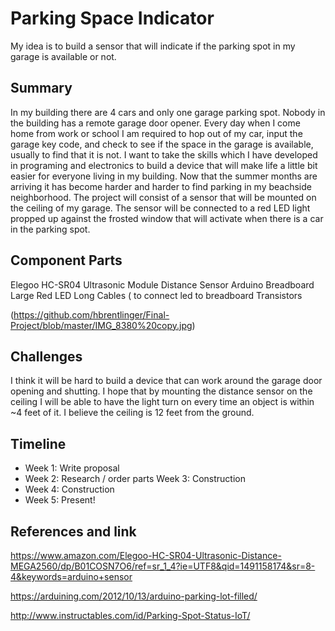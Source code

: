 
# Parking Space Indicator

My idea is to build a sensor that will indicate if the parking spot in my garage is available or not. 

## Summary

In my building there are 4 cars and only one garage parking spot. Nobody in the building has a remote garage door opener. Every day when I come home from work or school I am required to hop out of my car, input the garage key code, and check to see if the space in the garage is available, usually to find that it is not. I want to take the skills which I have developed in programing and electronics to build a device that will make life a little bit easier for everyone living in my building. Now that the summer months are arriving it has become harder and harder to find parking in my beachside neighborhood. The project will consist of a sensor that will be mounted on the ceiling of my garage. The sensor will be connected to a red LED light propped up against the frosted window that will activate when there is a car in the parking spot.


## Component Parts

Elegoo HC-SR04 Ultrasonic Module Distance Sensor
Arduino 
Breadboard
Large Red LED
Long Cables ( to connect led to breadboard
Transistors


(https://github.com/hbrentlinger/Final-Project/blob/master/IMG_8380%20copy.jpg)


## Challenges

I think it will be hard to build a device that can work around the garage door opening and shutting. I hope that by mounting the distance sensor on the ceiling I will be able to have the light turn on every time an object is within ~4 feet of it. I believe the ceiling is 12 feet from the ground. 

## Timeline

- Week 1: Write proposal
- Week 2: Research / order parts
Week 3: Construction
- Week 4: Construction
- Week 5: Present!

## References and link

https://www.amazon.com/Elegoo-HC-SR04-Ultrasonic-Distance-MEGA2560/dp/B01COSN7O6/ref=sr_1_4?ie=UTF8&qid=1491158174&sr=8-4&keywords=arduino+sensor

https://arduining.com/2012/10/13/arduino-parking-lot-filled/

http://www.instructables.com/id/Parking-Spot-Status-IoT/
